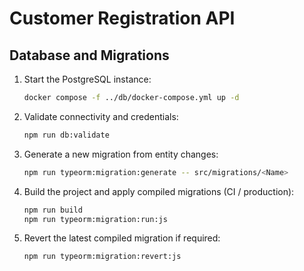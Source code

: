 # Customer Registration API

## Database and Migrations

1. Start the PostgreSQL instance:
   ```bash
   docker compose -f ../db/docker-compose.yml up -d
   ```
2. Validate connectivity and credentials:
   ```bash
   npm run db:validate
   ```
3. Generate a new migration from entity changes:
   ```bash
   npm run typeorm:migration:generate -- src/migrations/<Name>
   ```
4. Build the project and apply compiled migrations (CI / production):
   ```bash
   npm run build
   npm run typeorm:migration:run:js
   ```
5. Revert the latest compiled migration if required:
   ```bash
   npm run typeorm:migration:revert:js
   ```
